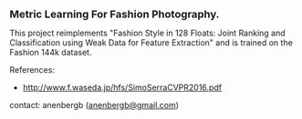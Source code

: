<font size=4><b>Metric Learning For Fashion Photography.</b></font>

This project reimplements "Fashion Style in 128 Floats: Joint Ranking and Classification using Weak Data for Feature Extraction" and is trained on the Fashion 144k dataset.

References:
* http://www.f.waseda.jp/hfs/SimoSerraCVPR2016.pdf

contact: anenbergb (anenbergb@gmail.com)
